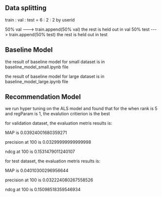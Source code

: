 ## Data splitting

train : val : test = 6 : 2 : 2 by userid

50% val ---> train.append(50% val)
    the rest is held out in val
50% test ---> train.append(50% test)
    the rest is held out in test

## Baseline Model
the result of baseline model for small dataset is in baseline_model_small.ipynb file

the result of baseline model for large dataset is in baseline_model_large.ipynb file

## Recommendation Model

we run hyper tuning on the ALS model and found that for the when rank is 5 and regParam is 1, the evalution critierion is the best

for validation dataset, the evaluation metris results is:

MAP is 0.03924001680359271

precision at 100 is 0.03299999999999998

ndcg at 100 is 0.1531479011240107

for test dataset, the evaluation metris results is:

MAP is 0.04010300296956644

precision at 100 is 0.032224080267558526

ndcg at 100 is 0.15098518359546934